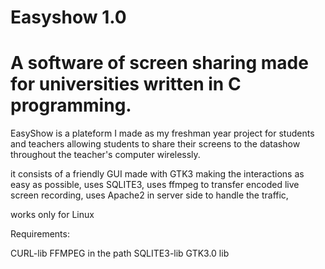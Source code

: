 # Easyshow 1.0

# A software of screen sharing made for universities written in C programming.
 

EasyShow is a plateform I made as my freshman year project for students and teachers allowing students to share their screens to the datashow throughout the teacher's computer wirelessly. 

it consists of a friendly GUI made with GTK3 making the interactions as easy as possible,
uses SQLITE3,
uses ffmpeg to transfer encoded live screen recording,
uses Apache2 in server side to handle the traffic,

works only for Linux

Requirements:

CURL-lib
FFMPEG in the path 
SQLITE3-lib 
GTK3.0 lib 

